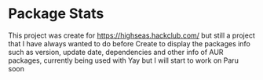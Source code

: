 # Package Stats

This project was create for https://highseas.hackclub.com/ but still a project that I have always wanted to do before
Create to display the packages info such as version, update date, dependencies and other info of AUR packages, currently being used with Yay but I will start to work on Paru soon
